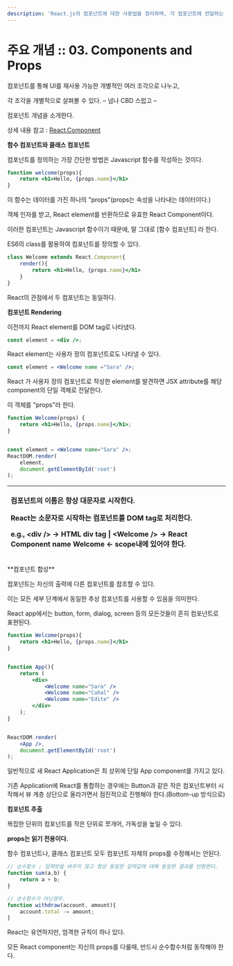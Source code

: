 ```yaml
---
description: 'React.js의 컴포넌트에 대한 사용법을 정리하며, 각 컴포넌트에 전달하는 Props에 대해 설명한다.'
---
```


# 주요 개념 :: 03. Components and Props

컴포넌트를 통해 UI를 재사용 가능한 개별적인 여러 조각으로 나누고,

각 조각을 개별적으로 살펴볼 수 있다. – 넘나 CBD 스럽고 –

컴포넌트 개념을 소개한다.

상세 내용 참고 : [React.Component](https://ko.reactjs.org/docs/react-component.html)

**함수 컴포넌트와 클래스 컴포넌트**

컴포넌트를 정의하는 가장 간단한 방법은 Javascript 함수를 작성하는 것이다.

```jsx
function welcome(props){
	return <h1>Hello, {props.name}</h1>
}
```

이 함수는 데이터를 가진 하나의 "props"\(props는 속성을 나타내는 데이터이다.\)

객체 인자를 받고, React element를 반환하므로 유효한 React Component이다.

이러한 컴포넌트는 Javascript 함수이기 때문에, 말 그대로 \[함수 컴포넌트\] 라 한다.

ES6의 class를 활용하여 컴포넌트를 정의할 수 있다.

```jsx
class Welcome extends React.Component{
	render(){
		return <h1>Hello, {props.name}</h1>
	}
}
```

React의 관점에서 두 컴포넌트는 동일하다.

**컴포넌트 Rendering**

이전까지 React element를 DOM tag로 나타냈다.

```jsx
const element = <div />;
```

React element는 사용자 정의 컴포넌트로도 나타낼 수 있다.

```jsx
const element = <Welcome name ="Sara" />;
```

React 가 사용자 정의 컴포넌트로 작성한 element를 발견하면 JSX attribute를 해당 component의 단일 객체로 전달한다.

이 객체를 "props"라 한다.

```jsx
function Welcome(props) {
	return <h1>Hello, {props.name}</h1>;
}


const element = <Welcome name="Sara" />;
ReactDOM.render(
	element,
	document.getElementById('root')
);
```

<table>
  <thead>
    <tr>
      <th style="text-align:left">
        <p>&#xCEF4;&#xD3EC;&#xB10C;&#xD2B8;&#xC758; &#xC774;&#xB984;&#xC740; &#xD56D;&#xC0C1;
          &#xB300;&#xBB38;&#xC790;&#xB85C; &#xC2DC;&#xC791;&#xD55C;&#xB2E4;.</p>
        <p>React&#xB294; &#xC18C;&#xBB38;&#xC790;&#xB85C; &#xC2DC;&#xC791;&#xD558;&#xB294;
          &#xCEF4;&#xD3EC;&#xB10C;&#xD2B8;&#xB97C; DOM tag&#xB85C; &#xCC98;&#xB9AC;&#xD55C;&#xB2E4;.</p>
        <p>e.g., &lt;div /&gt; &#x2192; HTML div tag | &lt;Welcome /&gt; &#x2192;
          React Component name Welcome &#x2190; scope&#xB0B4;&#xC5D0; &#xC788;&#xC5B4;&#xC57C;
          &#xD55C;&#xB2E4;.</p>
      </th>
    </tr>
  </thead>
  <tbody></tbody>
</table>**컴포넌트 합성**

컴포넌트는 자신의 출력에 다른 컴포넌트를 참조할 수 있다.

이는 모든 세부 단계에서 동일한 추상 컴포넌트를 사용할 수 있음을 의미한다.

React app에서는 button, form, dialog, screen 등의 모든것들이 흔히 컴포넌트로 표현된다.

```jsx
function Welcome(props){
	return <h1>Hello, {props.name}</h1>
}


function App(){
	return (
		<div>
			<Welcome name="Sara" />
			<Welcome name="Cahal" />
			<Welcome name="Edite" />
		</div>
	);
}


ReactDOM.render(
	<App />,
	document.getElementById('root')
);
```

일반적으로 새 React Application은 최 상위에 단일 App component를 가지고 있다.

기존 Application에 React를 통합하는 경우에는 Button과 같은 작은 컴포넌트부터 시작해서 뷰 계층 상단으로 올라가면서 점진적으로 진행해야 한다.\(Bottom-up 방식으로\)

**컴포넌트 추출**

복잡한 단위의 컴포넌트를 작은 단위로 쪼개어, 가독성을 높일 수 있다.

**props는 읽기 전용이다.**

함수 컴포넌트나, 클래스 컴포넌트 모두 컴포넌트 자체의 props를 수정해서는 안된다.

```jsx
// 순수함수 ; 입력밧을 바꾸지 않고 항상 동일한 입력값에 대해 동일한 결과를 반환한다.
function sum(a,b) {
	return a + b;
}
```

```jsx
// 순수함수가 아닌경우.
function withdraw(account, amount){
	account.total -= amount;
}
```

React는 유연하지만, 엄격한 규칙이 하나 있다.

모든 React component는 자신의 props를 다룰때, 반드시 순수함수처럼 동작해야 한다.

